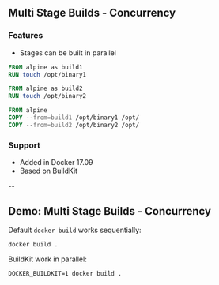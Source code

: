 ## Multi Stage Builds - Concurrency

### Features

- Stages can be built in parallel

```Dockerfile
FROM alpine as build1
RUN touch /opt/binary1

FROM alpine as build2
RUN touch /opt/binary2

FROM alpine
COPY --from=build1 /opt/binary1 /opt/
COPY --from=build2 /opt/binary2 /opt/
```

### Support

- Added in Docker 17.09
- Based on BuildKit

--

## Demo: Multi Stage Builds - Concurrency

Default `docker build` works sequentially:

```
docker build .
```

BuildKit work in parallel:

```
DOCKER_BUILDKIT=1 docker build .
```